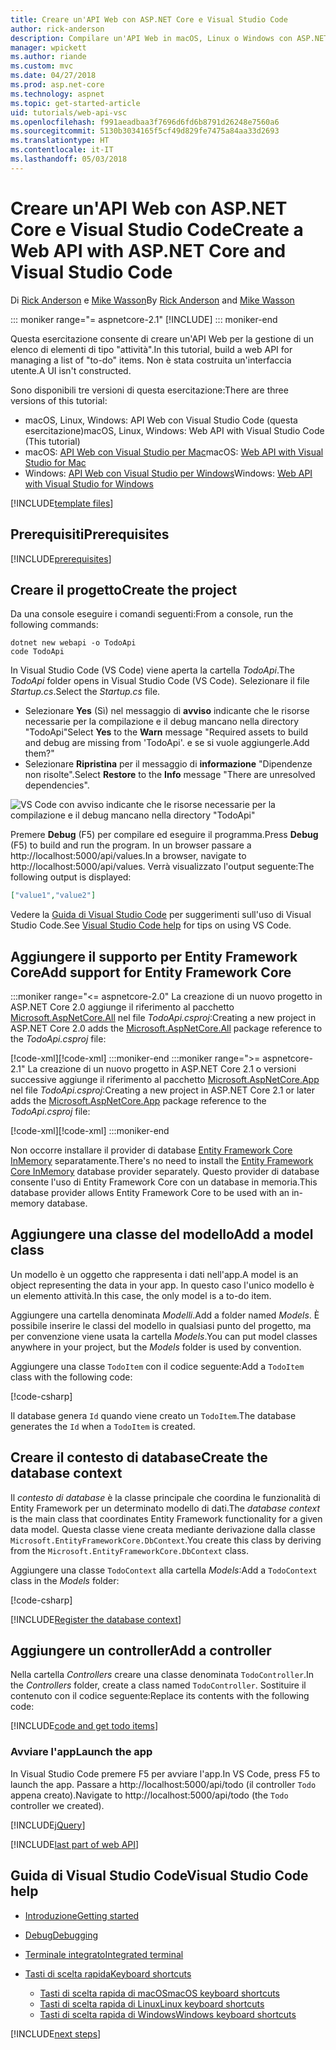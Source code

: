```yaml
---
title: Creare un'API Web con ASP.NET Core e Visual Studio Code
author: rick-anderson
description: Compilare un'API Web in macOS, Linux o Windows con ASP.NET Core MVC e Visual Studio Code
manager: wpickett
ms.author: riande
ms.custom: mvc
ms.date: 04/27/2018
ms.prod: asp.net-core
ms.technology: aspnet
ms.topic: get-started-article
uid: tutorials/web-api-vsc
ms.openlocfilehash: f991aeadbaa3f7696d6fd6b8791d26248e7560a6
ms.sourcegitcommit: 5130b3034165f5cf49d829fe7475a84aa33d2693
ms.translationtype: HT
ms.contentlocale: it-IT
ms.lasthandoff: 05/03/2018
---
```

# <a name="create-a-web-api-with-aspnet-core-and-visual-studio-code"></a><span data-ttu-id="e38db-103">Creare un'API Web con ASP.NET Core e Visual Studio Code</span><span class="sxs-lookup"><span data-stu-id="e38db-103">Create a Web API with ASP.NET Core and Visual Studio Code</span></span>

<span data-ttu-id="e38db-104">Di [Rick Anderson](https://twitter.com/RickAndMSFT) e [Mike Wasson](https://github.com/mikewasson)</span><span class="sxs-lookup"><span data-stu-id="e38db-104">By [Rick Anderson](https://twitter.com/RickAndMSFT) and [Mike Wasson](https://github.com/mikewasson)</span></span>

::: moniker range="= aspnetcore-2.1"
[!INCLUDE[](~/includes/2.1.md)]
::: moniker-end

<span data-ttu-id="e38db-106">Questa esercitazione consente di creare un'API Web per la gestione di un elenco di elementi di tipo "attività".</span><span class="sxs-lookup"><span data-stu-id="e38db-106">In this tutorial, build a web API for managing a list of "to-do" items.</span></span> <span data-ttu-id="e38db-107">Non è stata costruita un'interfaccia utente.</span><span class="sxs-lookup"><span data-stu-id="e38db-107">A UI isn't constructed.</span></span>

<span data-ttu-id="e38db-108">Sono disponibili tre versioni di questa esercitazione:</span><span class="sxs-lookup"><span data-stu-id="e38db-108">There are three versions of this tutorial:</span></span>

* <span data-ttu-id="e38db-109">macOS, Linux, Windows: API Web con Visual Studio Code (questa esercitazione)</span><span class="sxs-lookup"><span data-stu-id="e38db-109">macOS, Linux, Windows: Web API with Visual Studio Code (This tutorial)</span></span>
* <span data-ttu-id="e38db-110">macOS: [API Web con Visual Studio per Mac](xref:tutorials/first-web-api-mac)</span><span class="sxs-lookup"><span data-stu-id="e38db-110">macOS: [Web API with Visual Studio for Mac](xref:tutorials/first-web-api-mac)</span></span>
* <span data-ttu-id="e38db-111">Windows: [API Web con Visual Studio per Windows](xref:tutorials/first-web-api)</span><span class="sxs-lookup"><span data-stu-id="e38db-111">Windows: [Web API with Visual Studio for Windows](xref:tutorials/first-web-api)</span></span>

<!-- WARNING: The code AND images in this doc are used by uid: tutorials/web-api-vsc, tutorials/first-web-api-mac and tutorials/first-web-api. If you change any code/images in this tutorial, update uid: tutorials/web-api-vsc -->

[!INCLUDE[template files](../includes/webApi/intro.md)]

## <a name="prerequisites"></a><span data-ttu-id="e38db-112">Prerequisiti</span><span class="sxs-lookup"><span data-stu-id="e38db-112">Prerequisites</span></span>

[!INCLUDE[prerequisites](~/includes/net-core-prereqs-vscode.md)]

## <a name="create-the-project"></a><span data-ttu-id="e38db-113">Creare il progetto</span><span class="sxs-lookup"><span data-stu-id="e38db-113">Create the project</span></span>

<span data-ttu-id="e38db-114">Da una console eseguire i comandi seguenti:</span><span class="sxs-lookup"><span data-stu-id="e38db-114">From a console, run the following commands:</span></span>

```console
dotnet new webapi -o TodoApi
code TodoApi
```

<span data-ttu-id="e38db-115">In Visual Studio Code (VS Code) viene aperta la cartella *TodoApi*.</span><span class="sxs-lookup"><span data-stu-id="e38db-115">The *TodoApi* folder opens in Visual Studio Code (VS Code).</span></span> <span data-ttu-id="e38db-116">Selezionare il file *Startup.cs*.</span><span class="sxs-lookup"><span data-stu-id="e38db-116">Select the *Startup.cs* file.</span></span>

* <span data-ttu-id="e38db-117">Selezionare **Yes** (Sì) nel messaggio di **avviso** indicante che le risorse necessarie per la compilazione e il debug mancano nella directory "TodoApi"</span><span class="sxs-lookup"><span data-stu-id="e38db-117">Select **Yes** to the **Warn** message "Required assets to build and debug are missing from 'TodoApi'.</span></span> <span data-ttu-id="e38db-118">e se si vuole aggiungerle.</span><span class="sxs-lookup"><span data-stu-id="e38db-118">Add them?"</span></span>
* <span data-ttu-id="e38db-119">Selezionare **Ripristina** per il messaggio di **informazione** "Dipendenze non risolte".</span><span class="sxs-lookup"><span data-stu-id="e38db-119">Select **Restore** to the **Info** message "There are unresolved dependencies".</span></span>

<!-- uid: tutorials/first-mvc-app-xplat/start-mvc uses the pic below. If you change it, make sure it's consistent -->

![VS Code con avviso indicante che le risorse necessarie per la compilazione e il debug mancano nella directory "TodoApi"](web-api-vsc/_static/vsc_restore.png)

<span data-ttu-id="e38db-123">Premere **Debug** (F5) per compilare ed eseguire il programma.</span><span class="sxs-lookup"><span data-stu-id="e38db-123">Press **Debug** (F5) to build and run the program.</span></span> <span data-ttu-id="e38db-124">In un browser passare a http://localhost:5000/api/values.</span><span class="sxs-lookup"><span data-stu-id="e38db-124">In a browser, navigate to http://localhost:5000/api/values.</span></span> <span data-ttu-id="e38db-125">Verrà visualizzato l'output seguente:</span><span class="sxs-lookup"><span data-stu-id="e38db-125">The following output is displayed:</span></span>

```json
["value1","value2"]
```

<span data-ttu-id="e38db-126">Vedere la [Guida di Visual Studio Code](#visual-studio-code-help) per suggerimenti sull'uso di Visual Studio Code.</span><span class="sxs-lookup"><span data-stu-id="e38db-126">See [Visual Studio Code help](#visual-studio-code-help) for tips on using VS Code.</span></span>

## <a name="add-support-for-entity-framework-core"></a><span data-ttu-id="e38db-127">Aggiungere il supporto per Entity Framework Core</span><span class="sxs-lookup"><span data-stu-id="e38db-127">Add support for Entity Framework Core</span></span>

:::moniker range="<= aspnetcore-2.0"
<span data-ttu-id="e38db-128">La creazione di un nuovo progetto in ASP.NET Core 2.0 aggiunge il riferimento al pacchetto [Microsoft.AspNetCore.All](https://www.nuget.org/packages/Microsoft.AspNetCore.All) nel file *TodoApi.csproj*:</span><span class="sxs-lookup"><span data-stu-id="e38db-128">Creating a new project in ASP.NET Core 2.0 adds the [Microsoft.AspNetCore.All](https://www.nuget.org/packages/Microsoft.AspNetCore.All) package reference to the *TodoApi.csproj* file:</span></span>

<span data-ttu-id="e38db-129">[!code-xml[](first-web-api/samples/2.0/TodoApi/TodoApi.csproj?name=snippet_Metapackage&highlight=2)]</span><span class="sxs-lookup"><span data-stu-id="e38db-129">[!code-xml[](first-web-api/samples/2.0/TodoApi/TodoApi.csproj?name=snippet_Metapackage&highlight=2)]</span></span>
:::moniker-end
:::moniker range=">= aspnetcore-2.1"
<span data-ttu-id="e38db-130">La creazione di un nuovo progetto in ASP.NET Core 2.1 o versioni successive aggiunge il riferimento al pacchetto [Microsoft.AspNetCore.App](https://www.nuget.org/packages/Microsoft.AspNetCore.App) nel file *TodoApi.csproj*:</span><span class="sxs-lookup"><span data-stu-id="e38db-130">Creating a new project in ASP.NET Core 2.1 or later adds the [Microsoft.AspNetCore.App](https://www.nuget.org/packages/Microsoft.AspNetCore.App) package reference to the *TodoApi.csproj* file:</span></span>

<span data-ttu-id="e38db-131">[!code-xml[](first-web-api/samples/2.1/TodoApi/TodoApi.csproj?name=snippet_Metapackage&highlight=2)]</span><span class="sxs-lookup"><span data-stu-id="e38db-131">[!code-xml[](first-web-api/samples/2.1/TodoApi/TodoApi.csproj?name=snippet_Metapackage&highlight=2)]</span></span>
:::moniker-end

<span data-ttu-id="e38db-132">Non occorre installare il provider di database [Entity Framework Core InMemory](/ef/core/providers/in-memory/) separatamente.</span><span class="sxs-lookup"><span data-stu-id="e38db-132">There's no need to install the [Entity Framework Core InMemory](/ef/core/providers/in-memory/) database provider separately.</span></span> <span data-ttu-id="e38db-133">Questo provider di database consente l'uso di Entity Framework Core con un database in memoria.</span><span class="sxs-lookup"><span data-stu-id="e38db-133">This database provider allows Entity Framework Core to be used with an in-memory database.</span></span>

## <a name="add-a-model-class"></a><span data-ttu-id="e38db-134">Aggiungere una classe del modello</span><span class="sxs-lookup"><span data-stu-id="e38db-134">Add a model class</span></span>

<span data-ttu-id="e38db-135">Un modello è un oggetto che rappresenta i dati nell'app.</span><span class="sxs-lookup"><span data-stu-id="e38db-135">A model is an object representing the data in your app.</span></span> <span data-ttu-id="e38db-136">In questo caso l'unico modello è un elemento attività.</span><span class="sxs-lookup"><span data-stu-id="e38db-136">In this case, the only model is a to-do item.</span></span>

<span data-ttu-id="e38db-137">Aggiungere una cartella denominata *Modelli*.</span><span class="sxs-lookup"><span data-stu-id="e38db-137">Add a folder named *Models*.</span></span> <span data-ttu-id="e38db-138">È possibile inserire le classi del modello in qualsiasi punto del progetto, ma per convenzione viene usata la cartella *Models*.</span><span class="sxs-lookup"><span data-stu-id="e38db-138">You can put model classes anywhere in your project, but the *Models* folder is used by convention.</span></span>

<span data-ttu-id="e38db-139">Aggiungere una classe `TodoItem` con il codice seguente:</span><span class="sxs-lookup"><span data-stu-id="e38db-139">Add a `TodoItem` class with the following code:</span></span>

[!code-csharp[](first-web-api/samples/2.0/TodoApi/Models/TodoItem.cs)]

<span data-ttu-id="e38db-140">Il database genera `Id` quando viene creato un `TodoItem`.</span><span class="sxs-lookup"><span data-stu-id="e38db-140">The database generates the `Id` when a `TodoItem` is created.</span></span>

## <a name="create-the-database-context"></a><span data-ttu-id="e38db-141">Creare il contesto di database</span><span class="sxs-lookup"><span data-stu-id="e38db-141">Create the database context</span></span>

<span data-ttu-id="e38db-142">Il *contesto di database* è la classe principale che coordina le funzionalità di Entity Framework per un determinato modello di dati.</span><span class="sxs-lookup"><span data-stu-id="e38db-142">The *database context* is the main class that coordinates Entity Framework functionality for a given data model.</span></span> <span data-ttu-id="e38db-143">Questa classe viene creata mediante derivazione dalla classe `Microsoft.EntityFrameworkCore.DbContext`.</span><span class="sxs-lookup"><span data-stu-id="e38db-143">You create this class by deriving from the `Microsoft.EntityFrameworkCore.DbContext` class.</span></span>

<span data-ttu-id="e38db-144">Aggiungere una classe `TodoContext` alla cartella *Models*:</span><span class="sxs-lookup"><span data-stu-id="e38db-144">Add a `TodoContext` class in the *Models* folder:</span></span>

[!code-csharp[](first-web-api/samples/2.0/TodoApi/Models/TodoContext.cs)]

[!INCLUDE[Register the database context](../includes/webApi/register_dbContext.md)]

## <a name="add-a-controller"></a><span data-ttu-id="e38db-145">Aggiungere un controller</span><span class="sxs-lookup"><span data-stu-id="e38db-145">Add a controller</span></span>

<span data-ttu-id="e38db-146">Nella cartella *Controllers* creare una classe denominata `TodoController`.</span><span class="sxs-lookup"><span data-stu-id="e38db-146">In the *Controllers* folder, create a class named `TodoController`.</span></span> <span data-ttu-id="e38db-147">Sostituire il contenuto con il codice seguente:</span><span class="sxs-lookup"><span data-stu-id="e38db-147">Replace its contents with the following code:</span></span>

[!INCLUDE[code and get todo items](../includes/webApi/getTodoItems.md)]

### <a name="launch-the-app"></a><span data-ttu-id="e38db-148">Avviare l'app</span><span class="sxs-lookup"><span data-stu-id="e38db-148">Launch the app</span></span>

<span data-ttu-id="e38db-149">In Visual Studio Code premere F5 per avviare l'app.</span><span class="sxs-lookup"><span data-stu-id="e38db-149">In VS Code, press F5 to launch the app.</span></span> <span data-ttu-id="e38db-150">Passare a http://localhost:5000/api/todo (il controller `Todo` appena creato).</span><span class="sxs-lookup"><span data-stu-id="e38db-150">Navigate to http://localhost:5000/api/todo (the `Todo` controller we created).</span></span>

[!INCLUDE[jQuery](../includes/webApi/add-jquery.md)]

[!INCLUDE[last part of web API](../includes/webApi/end.md)]

## <a name="visual-studio-code-help"></a><span data-ttu-id="e38db-151">Guida di Visual Studio Code</span><span class="sxs-lookup"><span data-stu-id="e38db-151">Visual Studio Code help</span></span>

* [<span data-ttu-id="e38db-152">Introduzione</span><span class="sxs-lookup"><span data-stu-id="e38db-152">Getting started</span></span>](https://code.visualstudio.com/docs)
* [<span data-ttu-id="e38db-153">Debug</span><span class="sxs-lookup"><span data-stu-id="e38db-153">Debugging</span></span>](https://code.visualstudio.com/docs/editor/debugging)
* [<span data-ttu-id="e38db-154">Terminale integrato</span><span class="sxs-lookup"><span data-stu-id="e38db-154">Integrated terminal</span></span>](https://code.visualstudio.com/docs/editor/integrated-terminal)
* [<span data-ttu-id="e38db-155">Tasti di scelta rapida</span><span class="sxs-lookup"><span data-stu-id="e38db-155">Keyboard shortcuts</span></span>](https://code.visualstudio.com/docs/getstarted/keybindings#_keyboard-shortcuts-reference)

  * [<span data-ttu-id="e38db-156">Tasti di scelta rapida di macOS</span><span class="sxs-lookup"><span data-stu-id="e38db-156">macOS keyboard shortcuts</span></span>](https://code.visualstudio.com/shortcuts/keyboard-shortcuts-macos.pdf)
  * [<span data-ttu-id="e38db-157">Tasti di scelta rapida di Linux</span><span class="sxs-lookup"><span data-stu-id="e38db-157">Linux keyboard shortcuts</span></span>](https://code.visualstudio.com/shortcuts/keyboard-shortcuts-linux.pdf)
  * [<span data-ttu-id="e38db-158">Tasti di scelta rapida di Windows</span><span class="sxs-lookup"><span data-stu-id="e38db-158">Windows keyboard shortcuts</span></span>](https://code.visualstudio.com/shortcuts/keyboard-shortcuts-windows.pdf)

[!INCLUDE[next steps](../includes/webApi/next.md)]
